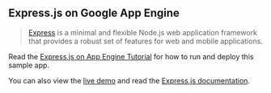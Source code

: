 ## Express.js on Google App Engine

> [Express][1] is a minimal and flexible Node.js web application framework that
provides a robust set of features for web and mobile applications.

Read the [Express.js on App Engine Tutorial][2] for how to run and deploy this
sample app.

You can also view the [live demo][3] and read the [Express.js documentation][1].

[1]: http://expressjs.com/
[2]: https://cloud.google.com/nodejs/resources/frameworks/express
[3]: http://express-dot-nodejs-docs-samples.appspot.com
